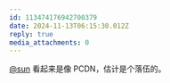 ```yaml
---
id: 113474176942700379
date: 2024-11-13T06:15:30.012Z
reply: true
media_attachments: 0
---
```


[@sun](https://jiong.us/@sun) 看起来是像 PCDN，估计是个落伍的。


